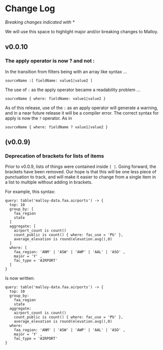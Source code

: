 # Change Log
_Breaking changes indicated with *_

We will use this space to highlight major and/or breaking changes to Malloy.

## v0.0.10

### The apply operator is now ? and not :

In the transition from filters being with an array like syntax ...

```
sourceName :[ fieldName: value1|value2 ]
```

The use of `:` as the apply operator became a readability problem ...

```
sourceName { where: fieldName: value1|value2 }
```

As of this release, use of the `:` as an apply operator will generate a warning,
and in a near future release it will be a compiler error. The correct
syntax for apply is now the `?` operator. As in

```
sourceName { where: fieldName ? value1|value2 }
```

## (v0.0.9)

### Deprecation of brackets for lists of items

Prior to v0.0.9, lists of things were contained inside `[ ]`. Going forward, the brackets have been removed. Our hope is that this will be one less piece of punctuation to track, and will make it easier to change from a single item in a list to multiple without adding in brackets.

For example, this syntax:
```malloy
query: table('malloy-data.faa.airports') -> {
  top: 10
  group_by: [
    faa_region
    state
  ]
  aggregate: [
    airport_count is count()
    count_public is count() { where: fac_use = 'PU' },
    average_elevation is round(elevation.avg(),0)
  ]
  where: [
    faa_region: 'ANM' | 'ASW' | 'AWP' | 'AAL' | 'ASO' ,
    major = 'Y' ,
    fac_type = 'AIRPORT'
  ]
}
```

Is now written:
```malloy
query: table('malloy-data.faa.airports') -> {
  top: 10
  group_by:
    faa_region
    state
  aggregate:
    airport_count is count()
    count_public is count() { where: fac_use = 'PU' },
    average_elevation is round(elevation.avg(),0)
  where:
    faa_region: 'ANM' | 'ASW' | 'AWP' | 'AAL' | 'ASO' ,
    major = 'Y' ,
    fac_type = 'AIRPORT'
}
```
